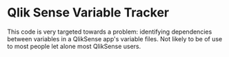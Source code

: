 # Qlik Sense Variable Tracker

This code is very targeted towards a problem: identifying dependencies between variables in a QlikSense app's variable files.
Not likely to be of use to most people let alone most QlikSense users.
